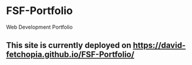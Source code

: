 # FSF-Portfolio
Web Development Portfolio

## This site is currently deployed on https://david-fetchopia.github.io/FSF-Portfolio/
